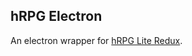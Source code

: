 ## hRPG Electron

An electron wrapper for [hRPG Lite Redux](https://github.com/AntJanus/hRPG-lite-redux).
